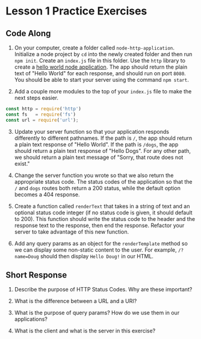 # Lesson 1 Practice Exercises

## Code Along

1. On your computer, create a folder called `node-http-application`. Initialize a node project by `cd` into the newly created folder and then run `npm init`. Create an `index.js` file in this folder. Use the `http` library to create a [hello world node application](https://nodejs.org/en/knowledge/HTTP/servers/how-to-create-a-HTTP-server/). The app should return the plain text of "Hello World" for each response, and should run on port `8080`. You should be able to start your server using the command `npm start`.

2. Add a couple more modules to the top of your `index.js` file to make the next steps easier.

```js
const http = require('http')
const fs   = require('fs')
const url = require('url');
```

3. Update your server function so that your application responds differently to different pathnames. If the path is `/`, the app should return a plain text response of "Hello World". If the path is `/dogs`, the app should return a plain text response of "Hello Dogs". For any other path, we should return a plain text message of "Sorry, that route does not exist."

4. Change the server function you wrote so that we also return the appropriate status code. The status codes of the application so that the `/` and `dogs` routes both return a 200 status, while the default option becomes a 404 response.

5. Create a function called `renderText` that takes in a string of text and an optional status code integer (if no status code is given, it should default to 200). This function should write the status code to the header and the response text to the response, then end the response. Refactor your server to take advantage of this new function.

6. Add any query params as an object for the `renderTemplate` method so we can display some non-static content to the user. For example, `/?name=Doug` should then display `Hello Doug!` in our HTML.


## Short Response

1. Describe the purpose of HTTP Status Codes. Why are these important?

2. What is the difference between a URL and a URI?

3. What is the purpose of query params? How do we use them in our applications?

4. What is the client and what is the server in this exercise?
